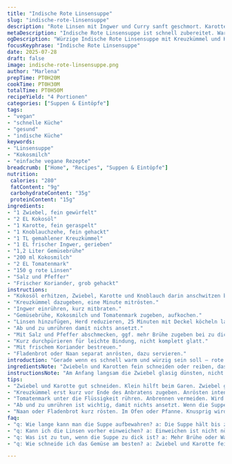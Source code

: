 ```yaml
---
title: "Indische Rote Linsensuppe"
slug: "indische-rote-linsensuppe"
description: "Rote Linsen mit Ingwer und Curry sanft geschmort. Karotten und Zwiebeln für Aroma. Kokosmilch ersetzt zum Teil die Butter. Gemüsebrühe statt Hühnerbrühe für veganen Einschlag. Tomatenmark gibt Tiefe. Koriander statt Knoblauch. Langsames Köcheln bei mittlerer Hitze, dann pürieren. Gewürzt mit Kreuzkümmel statt Curry. Würzig, aber ohne Schärfe. Dazu geröstetes Naan oder Fladenbrot. Ohne Nüsse, Eier, Gluten und laktosefrei."
metaDescription: "Indische Rote Linsensuppe ist schnell zubereitet. Warm und würzig mit Kokosmilch und frischem Koriander."
ogDescription: "Würzige Indische Rote Linsensuppe mit Kreuzkümmel und Kokosöl. Perfekt für kalte Tage, einfach und lecker."
focusKeyphrase: "Indische Rote Linsensuppe"
date: 2025-07-28
draft: false
image: indische-rote-linsensuppe.png
author: "Marlena"
prepTime: PT0H20M
cookTime: PT0H30M
totalTime: PT0H50M
recipeYield: "4 Portionen"
categories: ["Suppen & Eintöpfe"]
tags:
- "vegan"
- "schnelle Küche"
- "gesund"
- "indische Küche"
keywords:
- "Linsensuppe"
- "Kokosmilch"
- "einfache vegane Rezepte"
breadcrumb: ["Home", "Recipes", "Suppen & Eintöpfe"]
nutrition: 
 calories: "280"
 fatContent: "9g"
 carbohydrateContent: "35g"
 proteinContent: "15g"
ingredients:
- "1 Zwiebel, fein gewürfelt"
- "2 EL Kokosöl"
- "1 Karotte, fein geraspelt"
- "1 Knoblauchzehe, fein gehackt"
- "1 TL gemahlener Kreuzkümmel"
- "1 EL frischer Ingwer, gerieben"
- "1,2 Liter Gemüsebrühe"
- "200 ml Kokosmilch"
- "2 EL Tomatenmark"
- "150 g rote Linsen"
- "Salz und Pfeffer"
- "Frischer Koriander, grob gehackt"
instructions:
- "Kokosöl erhitzen, Zwiebel, Karotte und Knoblauch darin anschwitzen bis glasig."
- "Kreuzkümmel dazugeben, eine Minute mitrösten."
- "Ingwer einrühren, kurz mitbraten."
- "Gemüsebrühe, Kokosmilch und Tomatenmark zugeben, aufkochen."
- "Linsen hinzufügen, Herd reduzieren, 25 Minuten mit Deckel köcheln lassen."
- "Ab und zu umrühren damit nichts ansetzt."
- "Mit Salz und Pfeffer abschmecken, ggf. mehr Brühe zugeben bei zu dicker Suppe."
- "Kurz durchpürieren für leichte Bindung, nicht komplett glatt."
- "Mit frischem Koriander bestreuen."
- "Fladenbrot oder Naan separat anrösten, dazu servieren."
introduction: "Gerade wenn es schnell warm und würzig sein soll – rote Linsen. Nicht langweilig, sondern mit Ingwer und Kreuzkümmel. Karotten für die Süße. Kokosöl und Kokosmilch statt Butter, geben exotischen Touch. Kein Huhn, Gemüsebrühe macht vegan, ohne Geschmack zu verlieren. Tomatenmark rundet ab, gibt Tiefe. Nicht zu scharf, eher mild-würzig. Die Suppe braucht Ruhe, ein bisschen Zeit. 20 Minuten ruhiges Köcheln sind wichtig, damit das Aroma sich entfaltet. Kurz pürieren, dann bleibt Struktur erhalten. Ideal an kalten Tagen. Dazu Brot, mehr nicht. Einfach, bodenständig."
ingredientsNote: "Zwiebeln und Karotten fein schneiden oder reiben, das sorgt für schnelle Garzeit und gleichmäßige Textur. Kokosöl hat niedrigen Rauchpunkt, vorsichtig erhitzen. Ganz wichtig: Kreuzkümmel erst am Ende des Anbratens dazu, gibt Aroma. Ingwer frisch reiben für beste Würze, getrocknet passt weniger. Gemüsebrühe vegan, gibt Klarheit, ersetzt Hühnerbrühe. Tomatenmark direkt in die Flüssigkeit rühren, nicht anbrennen lassen. Kokosmilch dosieren, wer es cremiger mag, nimmt mehr. Rote Linsen vorher nicht waschen, sie zerkochen dann besser. Frischen Koriander nicht vergessen, frisch gibt er Frische. Pfeffer frisch gemahlen – nicht zu früh, sonst wird er bitter."
instructionsNote: "Am Anfang langsam die Zwiebel glasig dünsten, nicht braun werden lassen, sonst bitter. Karotte und Knoblauch direkt dazu, kurz mit schwitzen. Kreuzkümmel nur leicht anrösten, verbrennt schnell. Ingwer dazu – hier zählt Timing, zu lang verloren Geschmack, zu kurz zu schwach. Flüssigkeiten aufkochen, dann Linsen rein, Hitze auf niedrig. Mit Deckel köcheln lassen, 25 Minuten reichen, danach Linsen weich. Rühren wichtig, sonst brennen sie an. Gewürze abschmecken, weniger Salz zu Beginn, später noch nachwürzen. Pürieren nicht zu fein, Suppenstruktur soll erhalten bleiben. Vor dem Servieren frischen Koriander unterheben. Brot nebenher kurz in der Pfanne anrösten oder im Ofen knusprig machen."
tips:
- "Zwiebel und Karotte gut schneiden. Klein hilft beim Garen. Zwiebel glasig dünsten, nicht braun werden lassen. Braune Zwiebel macht bitter. Karotten können auch gewürfelt werden. Aber für gleichmäßige Textur eher fein raspeln. Knoblauch direkt dazu, kurz anschwitzen."
- "Kreuzkümmel erst kurz vor Ende des Anbratens zugeben. Anrösten intensiviert das Aroma. Zu lange rösten, das Aroma wird bitter. Ingwer nicht vergessen, frisch reiben. Getrockneter schmeckt schwach. Gemüsebrühe sollte klar und gut gewürzt sein."
- "Tomatenmark unter die Flüssigkeit rühren. Anbrennen vermeiden. Wird sonst bitter. Kokosmilch gibt dem Gericht den letzten Pfiff. Wer cremigere Suppe mag, einfach mehr verwenden. Rote Linsen vorher nicht waschen. Sie zerfallen dann besser beim Kochen."
- "Ab und zu umrühren ist wichtig, damit nichts ansetzt. Wenn die Suppe zu dick ist, mehr Brühe hinzugeben. Pürieren aber nicht zu fein. Struktur bleibt erhalten. Vor dem Servieren frischen Koriander unter die Suppe mischen. Aromatisch und frisch."
- "Naan oder Fladenbrot kurz rösten. Im Ofen oder Pfanne. Knusprig wird es lecker. Abwechslungsreich ist auch Dips dazu. Das Brot in die Suppe dippen. Perfekter Abend, einfach wärmen. Auf die Temperaturen achten, nichts überkochen."
faq:
- "q: Wie lange kann man die Suppe aufbewahren? a: Die Suppe hält bis zu fünf Tage im Kühlschrank. Einfach in einem Behälter aufbewahren. Oder portionsweise einfrieren. Dann bis zu drei Monate haltbar. Vor dem Aufwärmen gut umrühren."
- "q: Kann ich die Linsen vorher einweichen? a: Einweichen ist nicht nötig. Rote Linsen garen schnell. Aber bei anderen Linsensorten hilfreich. Für Röstaromen kann Gemüse auch angebraten werden. Aber auch roh bleibt es lecker."
- "q: Was ist zu tun, wenn die Suppe zu dick ist? a: Mehr Brühe oder Wasser hinzufügen. Langsam und gut umrühren. Dabei Temperatur niedrig halten. Zu schnell erhitzen kann die Suppe ansetzen. Achte auf die gewünschte Konsistenz."
- "q: Wie schneide ich das Gemüse am besten? a: Zwiebel und Karotte fein schneiden oder reiben. Das sorgt für schnelle Garzeit. Feine Würfel für gleichmäßiges Garen. Raspeln bringt Süße in die Suppe. So wird alles zart."

---
```

